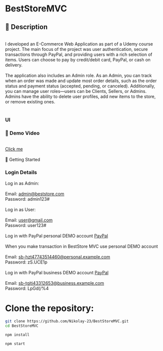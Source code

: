 # BestStoreMVC

## 📝 Description
<br>
I developed an E-Commerce Web Application as part of a Udemy course project. The main focus of the project was user authentication, secure transactions through PayPal, and providing users with a rich selection of items. Users can choose to pay by credit/debit card, PayPal, or cash on delivery.
<br>
<br>
The application also includes an Admin role. As an Admin, you can track when an order was made and update most order details, such as the order status and payment status (accepted, pending, or canceled). Additionally, you can manage user roles—users can be Clients, Sellers, or Admins. Admins have the ability to delete user profiles, add new items to the store, or remove existing ones.
<br>
<br>

### UI

### 🎥 Demo Video
<br>
<a href="https://www.youtube.com/watch?v=F1sNu9ov_wQ">Click me</a>
<br>
<br>
🚀 Getting Started
<br>

### Login Details


Log in as Admin: 
<br>
<br>
Email: admin@beststore.com
<br>
Password: admin123#
<br>
<br>
Log in as User:
<br>
<br>
Email: user@gmail.com
<br>
Password: user123#
<br>
<br>
Log in with PayPal personal DEMO account <a href="https://www.sandbox.paypal.com/us/home">PayPal</a>
<br>
<br>
When you make transaction in BestStore MVC use personal DEMO account 
<br>
<br>
Email: sb-hzt47743514460@personal.example.com
<br>
Password: zS.UCE1p
<br>
<br>
Log in with PayPal business DEMO account <a href="https://www.sandbox.paypal.com/us/home">PayPal</a>
<br>
<br>
Email: sb-tgjti43312653@business.example.com
<br>
Password: LpGd(/%4
<br>

# Clone the repository:
```bash
git clone https://github.com/Nikolay-23/BestStoreMVC.git
cd BestStoreMVC

npm install

npm start
